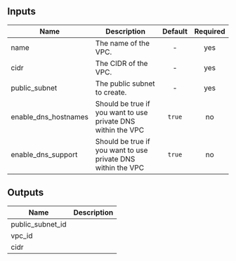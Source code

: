 
## Inputs

| Name | Description | Default | Required |
|------|-------------|:-----:|:-----:|
| name | The name of the VPC. | - | yes |
| cidr | The CIDR of the VPC. | - | yes |
| public_subnet | The public subnet to create. | - | yes |
| enable_dns_hostnames | Should be true if you want to use private DNS within the VPC | `true` | no |
| enable_dns_support | Should be true if you want to use private DNS within the VPC | `true` | no |

## Outputs

| Name | Description |
|------|-------------|
| public_subnet_id |  |
| vpc_id |  |
| cidr |  |

